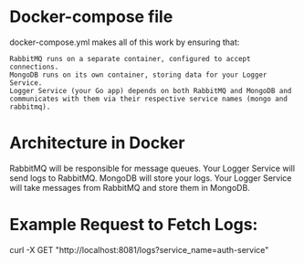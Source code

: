 

# Docker-compose file
docker-compose.yml makes all of this work by ensuring that:

    RabbitMQ runs on a separate container, configured to accept connections.
    MongoDB runs on its own container, storing data for your Logger Service.
    Logger Service (your Go app) depends on both RabbitMQ and MongoDB and communicates with them via their respective service names (mongo and rabbitmq).

# Architecture in Docker   
RabbitMQ will be responsible for message queues. Your Logger Service will send logs to RabbitMQ.
MongoDB will store your logs. Your Logger Service will take messages from RabbitMQ and store them in MongoDB.



# Example Request to Fetch Logs:

curl -X GET "http://localhost:8081/logs?service_name=auth-service"
